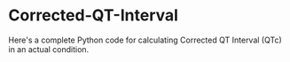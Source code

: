 # Corrected-QT-Interval
Here's a complete Python code for calculating Corrected QT Interval (QTc) in an actual condition.
